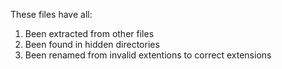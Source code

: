 These files have all:
1) Been extracted from other files
2) Been found in hidden directories
3) Been renamed from invalid extentions to correct extensions
